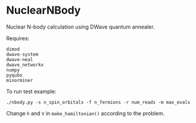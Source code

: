 # NuclearNBody
Nuclear N-body calculation using DWave quantum annealer.

Requires: 
```
dimod
dwave-system
dwave-neal
dwave_networkx
numpy
pyqubo
minorminer
```

To run test example:

```
./nbody.py -s n_spin_orbitals -f n_fermions -r num_reads -m max_evals
```

Change ```h``` and ```V``` in ```make_hamiltonian()``` according to the problem.


